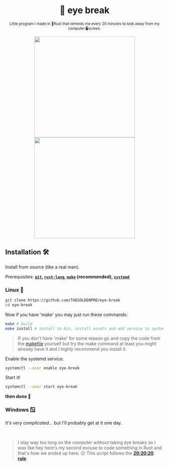 <div align="center">

  # 👀 eye break
  
  <sub>Little program I made in 🦀Rust that reminds me every 20 minutes to look away from my computer 🖥screen.<sub>
  
  <img width="320px" src="https://user-images.githubusercontent.com/66202304/230767901-a282d2fc-3dc4-43ee-a4c3-7573e55a344e.png">
  <img width="320px" src="https://user-images.githubusercontent.com/66202304/230767905-75bebf9e-a015-4388-9d44-d0344336f57f.png">

</div>

## Installation 🛠️
Install from source (like a real man).

Prerequisites: **[``git``](https://git-scm.com/downloads), [``rust-lang``](https://www.rust-lang.org/tools/install), [``make``](https://www.gnu.org/software/make/) (recommended), [``systemd``](https://systemd.io/)**

### Linux 🐧
```sh
git clone https://github.com/THEGOLDENPRO/eye-break
cd eye-break
```
Now if you have 'make' you may just run these commands:
```sh
make # build
make install # install to bin, install assets and add service to systemd
```
> If you don't have 'make' for some reason go and copy the code from the [makefile](https://github.com/THEGOLDENPRO/eye_break/blob/master/Makefile) yourself but try the make command at least you might already have it and I highly recommend you install it.

Enable the systemd service.
```sh
systemctl --user enable eye-break
```
Start it!
```sh
systemctl --user start eye-break
```
**then done 🥳**

### Windows 🪟
*It's very complicated...* but I'll probably get at it one day.

<br>

> I stay way too long on the computer without taking eye breaks so I was like hey here's my second excuse to code something in Rust and that's how we ended up here. 😐 This script follows the **[20:20:20 rule](https://www.google.com/search?q=20%3A20%3A20+rule)**.